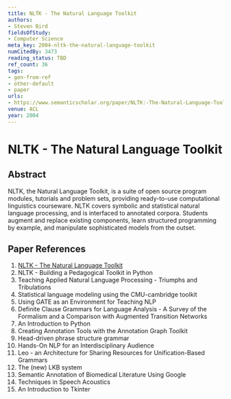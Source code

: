 ```yaml
---
title: NLTK - The Natural Language Toolkit
authors:
- Steven Bird
fieldsOfStudy:
- Computer Science
meta_key: 2004-nltk-the-natural-language-toolkit
numCitedBy: 3473
reading_status: TBD
ref_count: 36
tags:
- gen-from-ref
- other-default
- paper
urls:
- https://www.semanticscholar.org/paper/NLTK:-The-Natural-Language-Toolkit-Bird/01a660ec8aa995a88a00bfb41cb86c022047a9db?sort=total-citations
venue: ACL
year: 2004
---
```


# NLTK - The Natural Language Toolkit

## Abstract

NLTK, the Natural Language Toolkit, is a suite of open source program modules, tutorials and problem sets, providing ready-to-use computational linguistics courseware. NLTK covers symbolic and statistical natural language processing, and is interfaced to annotated corpora. Students augment and replace existing components, learn structured programming by example, and manipulate sophisticated models from the outset.

## Paper References

1. [NLTK - The Natural Language Toolkit](2004-nltk-the-natural-language-toolkit)
2. NLTK - Building a Pedagogical Toolkit in Python
3. Teaching Applied Natural Language Processing - Triumphs and Tribulations
4. Statistical language modeling using the CMU-cambridge toolkit
5. Using GATE as an Environment for Teaching NLP
6. Definite Clause Grammars for Language Analysis - A Survey of the Formalism and a Comparison with Augmented Transition Networks
7. An Introduction to Python
8. Creating Annotation Tools with the Annotation Graph Toolkit
9. Head-driven phrase structure grammar
10. Hands-On NLP for an Interdisciplinary Audience
11. Leo - an Architecture for Sharing Resources for Unification-Based Grammars
12. The (new) LKB system
13. Semantic Annotation of Biomedical Literature Using Google
14. Techniques in Speech Acoustics
15. An Introduction to Tkinter
